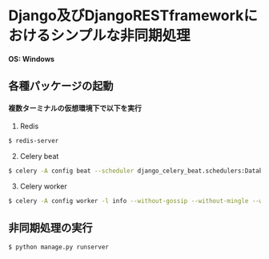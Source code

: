 # Django及びDjangoRESTframeworkにおけるシンプルな非同期処理

#### OS: Windows

## 各種パッケージの起動

#### 複数ターミナルの仮想環境下で以下を実行

1. Redis 

```bash
$ redis-server
```

2. Celery beat

```bash
$ celery -A config beat --scheduler django_celery_beat.schedulers:DatabaseScheduler
```

3. Celery worker

```bash
$ celery -A config worker -l info --without-gossip --without-mingle --without-heartbeat -Ofair --pool=solo
```

## 非同期処理の実行

```bash
$ python manage.py runserver
```
